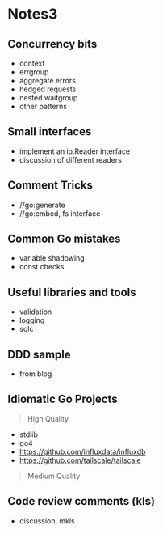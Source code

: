 # Notes3

## Concurrency bits

* context
* errgroup
* aggregate errors
* hedged requests
* nested waitgroup
* other patterns

## Small interfaces

* implement an io.Reader interface
* discussion of different readers

## Comment Tricks

* //go:generate
* //go:embed, fs interface

## Common Go mistakes

* variable shadowing
* const checks

## Useful libraries and tools

* validation
* logging
* sqlc

## DDD sample

* from blog

## Idiomatic Go Projects

> High Quality

* stdlib
* go4
* https://github.com/influxdata/influxdb
* https://github.com/tailscale/tailscale

> Medium Quality

## Code review comments (kls)

* discussion, mkls

